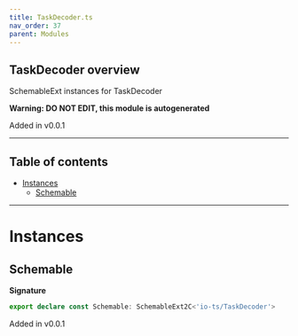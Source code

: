 ```yaml
---
title: TaskDecoder.ts
nav_order: 37
parent: Modules
---
```


## TaskDecoder overview

SchemableExt instances for TaskDecoder

**Warning: DO NOT EDIT, this module is autogenerated**

Added in v0.0.1

---

<h2 class="text-delta">Table of contents</h2>

- [Instances](#instances)
  - [Schemable](#schemable)

---

# Instances

## Schemable

**Signature**

```ts
export declare const Schemable: SchemableExt2C<'io-ts/TaskDecoder'>
```

Added in v0.0.1
